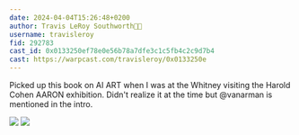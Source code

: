 ```yaml
---
date: 2024-04-04T15:26:48+0200
author: Travis LeRoy Southworth🔵🎩
username: travisleroy
fid: 292783
cast_id: 0x0133250ef78e0e56b78a7dfe3c1c5fb4c2c9d7b4
cast: https://warpcast.com/travisleroy/0x0133250e
---
```

Picked up this book on AI ART when I was at the Whitney visiting the Harold Cohen AARON exhibition. Didn't realize it at the time but @vanarman is mentioned in the intro.  

![](https://imagedelivery.net/BXluQx4ige9GuW0Ia56BHw/f3d38c13-91e8-4451-e205-045d6325c800/original)
![](https://imagedelivery.net/BXluQx4ige9GuW0Ia56BHw/2d90e4e0-08a8-44b3-b3ef-ba4dc8286100/original)